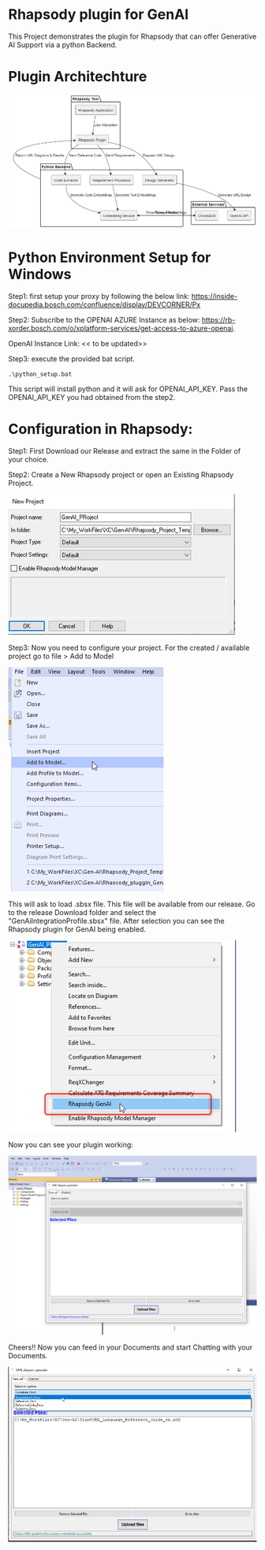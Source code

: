 # Rhapsody plugin for GenAI

This Project demonstrates the plugin for Rhapsody that can offer Generative AI Support via a python Backend.

# Plugin Architechture

![alt text](images/image.png)

# Python Environment Setup for Windows
Step1: first setup your proxy by following the below link:
https://inside-docupedia.bosch.com/confluence/display/DEVCORNER/Px

Step2: Subscribe to the OPENAI AZURE Instance as below:
https://rb-xorder.bosch.com/o/xplatform-services/get-access-to-azure-openai. 

OpenAI Instance Link: 
<< to be updated>>

Step3: execute the provided bat script.
```
.\python_setup.bat
```
This script will install python and it will ask for OPENAI_API_KEY. Pass the OPENAI_API_KEY you had obtained from the step2. 


# Configuration in Rhapsody:
Step1: First Download our Release and extract the same in the Folder of your choice.

Step2: Create a New Rhapsody project or open an Existing Rhapsody Project.
<div align="left">
  <img src="images/New_Rhp_Project.png" alt="New Rhapsody Project" />
</div>

Step3: Now you need to configure your project. For the created / available project go to file > Add to Model
<div align="left">
  <img src="images/Rhp_Configuration.png" alt="Rhapsody Configuration" />
</div>

This will ask to load .sbsx file. This file will be available from our release. Go to the release Download folder and select the "GenAiIntegrationProfile.sbsx" file. After selection you can see the Rhapsody plugin for GenAI being enabled. 
<div align="left">
  <img src="images/GenAI_Plugin_Enabled.png" alt="GenAI Plugin Enabled" />
</div>

Now you can see your plugin working:
<div align="left">
  <img src="images/Plugin_loaded.png" alt="Plugin Loaded" />
</div>

Cheers!!
Now you can feed in your Documents and start Chatting with your Documents. 

<div align="left">
  <img src="images/Document_Selection.png" alt="Document Selection" />
</div>